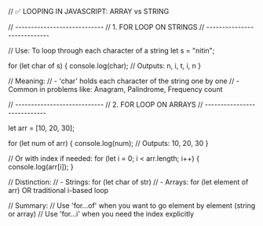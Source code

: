 // ✅ LOOPING IN JAVASCRIPT: ARRAY vs STRING

// ---------------------------- // 1. FOR LOOP ON STRINGS // ----------------------------

// Use: To loop through each character of a string let s = "nitin";

for (let char of s) { console.log(char); // Outputs: n, i, t, i, n }

// Meaning: // - 'char' holds each character of the string one by one // - Common in problems like: Anagram, Palindrome, Frequency count

// ---------------------------- // 2. FOR LOOP ON ARRAYS // ----------------------------

let arr = [10, 20, 30];

for (let num of arr) { console.log(num); // Outputs: 10, 20, 30 }

// Or with index if needed: for (let i = 0; i < arr.length; i++) { console.log(arr[i]); }

// Distinction: // - Strings: for (let char of str) // - Arrays:  for (let element of arr) OR traditional i-based loop

// Summary: // Use 'for...of' when you want to go element by element (string or array) // Use 'for...i' when you need the index explicitly

